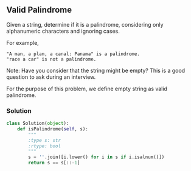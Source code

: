 ## Valid Palindrome

Given a string, determine if it is a palindrome, considering only alphanumeric characters and ignoring cases.

For example,
```
"A man, a plan, a canal: Panama" is a palindrome.
"race a car" is not a palindrome.
```

Note:
Have you consider that the string might be empty? This is a good question to ask during an interview.

For the purpose of this problem, we define empty string as valid palindrome.

### Solution

```python
class Solution(object):
    def isPalindrome(self, s):
        """
        :type s: str
        :rtype: bool
        """
        s = ''.join([i.lower() for i in s if i.isalnum()])
        return s == s[::-1]

```
